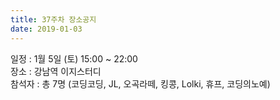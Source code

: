 ```yaml
---
title: 37주차 장소공지
date: 2019-01-03
---
```


<p>
일정 : 1월 5일 (토) 15:00 ~ 22:00<br>
장소 : 강남역 이지스터디<br>
참석자 : 총 7명 (코딩코딩, JL, 오곡라떼, 킹콩, Lolki, 휴프, 코딩의노예)
</p><p>
</p><p>
 
</p>

